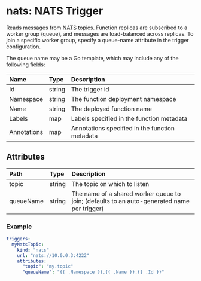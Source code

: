 # nats: NATS Trigger

Reads messages from [NATS](https://nats.io/) topics. Function replicas are subscribed to a worker group (queue), and messages are load-balanced across replicas. To join a specific worker group, specify a queue-name attribute in the trigger configuration.

The queue name may be a Go template, which may include any of the following fields:

| **Name** | **Type** | **Description** |
| :--- | :--- | :--- |
| Id | string |The trigger id |
| Namespace | string | The function deployment namespace |
| Name | string | The deployed function name |
| Labels | map | Labels specified in the function metadata |
| Annotations | map | Annotations specified in the function metadata |

## Attributes

| **Path** | **Type** | **Description** |
| :--- | :--- | :--- |
| topic | string | The topic on which to listen |
| queueName | string | The name of a shared worker queue to join; (defaults to an auto-generated name per trigger) |

### Example

```yaml
triggers:
  myNatsTopic:
    kind: "nats"
    url: "nats://10.0.0.3:4222"
    attributes:
      "topic": "my.topic"
      "queueName": "{{ .Namespace }}.{{ .Name }}.{{ .Id }}"
```
